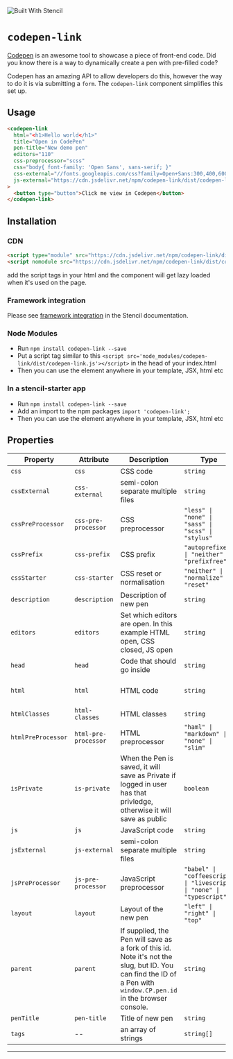 ![Built With Stencil](https://img.shields.io/badge/-Built%20With%20Stencil-16161d.svg?logo=data%3Aimage%2Fsvg%2Bxml%3Bbase64%2CPD94bWwgdmVyc2lvbj0iMS4wIiBlbmNvZGluZz0idXRmLTgiPz4KPCEtLSBHZW5lcmF0b3I6IEFkb2JlIElsbHVzdHJhdG9yIDE5LjIuMSwgU1ZHIEV4cG9ydCBQbHVnLUluIC4gU1ZHIFZlcnNpb246IDYuMDAgQnVpbGQgMCkgIC0tPgo8c3ZnIHZlcnNpb249IjEuMSIgaWQ9IkxheWVyXzEiIHhtbG5zPSJodHRwOi8vd3d3LnczLm9yZy8yMDAwL3N2ZyIgeG1sbnM6eGxpbms9Imh0dHA6Ly93d3cudzMub3JnLzE5OTkveGxpbmsiIHg9IjBweCIgeT0iMHB4IgoJIHZpZXdCb3g9IjAgMCA1MTIgNTEyIiBzdHlsZT0iZW5hYmxlLWJhY2tncm91bmQ6bmV3IDAgMCA1MTIgNTEyOyIgeG1sOnNwYWNlPSJwcmVzZXJ2ZSI%2BCjxzdHlsZSB0eXBlPSJ0ZXh0L2NzcyI%2BCgkuc3Qwe2ZpbGw6I0ZGRkZGRjt9Cjwvc3R5bGU%2BCjxwYXRoIGNsYXNzPSJzdDAiIGQ9Ik00MjQuNywzNzMuOWMwLDM3LjYtNTUuMSw2OC42LTkyLjcsNjguNkgxODAuNGMtMzcuOSwwLTkyLjctMzAuNy05Mi43LTY4LjZ2LTMuNmgzMzYuOVYzNzMuOXoiLz4KPHBhdGggY2xhc3M9InN0MCIgZD0iTTQyNC43LDI5Mi4xSDE4MC40Yy0zNy42LDAtOTIuNy0zMS05Mi43LTY4LjZ2LTMuNkgzMzJjMzcuNiwwLDkyLjcsMzEsOTIuNyw2OC42VjI5Mi4xeiIvPgo8cGF0aCBjbGFzcz0ic3QwIiBkPSJNNDI0LjcsMTQxLjdIODcuN3YtMy42YzAtMzcuNiw1NC44LTY4LjYsOTIuNy02OC42SDMzMmMzNy45LDAsOTIuNywzMC43LDkyLjcsNjguNlYxNDEuN3oiLz4KPC9zdmc%2BCg%3D%3D&colorA=16161d&style=flat-square)

# `codepen-link`

[Codepen](https://codepen.io/) is an awesome tool to showcase a piece of front-end code. Did you know there is a way to dynamically create a pen with pre-filled code?

Codepen has an amazing API to allow developers do this, however the way to do it is via submitting a `form`. The `codepen-link` component simplifies this set up. 


## Usage

```html
<codepen-link
  html="<h1>Hello world</h1>"
  title="Open in CodePen"
  pen-title="New demo pen"
  editors="110"
  css-preprocessor="scss"
  css="body{ font-family: 'Open Sans', sans-serif; }"
  css-external="//fonts.googleapis.com/css?family=Open+Sans:300,400,600,700"
  js-external="https://cdn.jsdelivr.net/npm/codepen-link/dist/codepen-link/codepen-link.js"
>
  <button type="button">Click me view in Codepen</button>
</codepen-link>
```


## Installation

### CDN

```html
<script type="module" src="https://cdn.jsdelivr.net/npm/codepen-link/dist/codepen-link/codepen-link.esm.js"></script>
<script nomodule src="https://cdn.jsdelivr.net/npm/codepen-link/dist/codepen-link/codepen-link.js"></script>
```

add the script tags in your html and the component will get lazy loaded when it's used on the page.

### Framework integration
Please see [framework integration](https://stenciljs.com/docs/overview) in the Stencil documentation.

### Node Modules

- Run `npm install codepen-link --save`
- Put a script tag similar to this `<script src='node_modules/codepen-link/dist/codepen-link.js'></script>` in the head of your index.html
- Then you can use the element anywhere in your template, JSX, html etc

### In a stencil-starter app

- Run `npm install codepen-link --save`
- Add an import to the npm packages `import 'codepen-link';`
- Then you can use the element anywhere in your template, JSX, html etc


## Properties

| Property           | Attribute            | Description                                                                                                                                                       | Type                                                                  | Default                                      |
| ------------------ | -------------------- | ----------------------------------------------------------------------------------------------------------------------------------------------------------------- | --------------------------------------------------------------------- | -------------------------------------------- |
| `css`              | `css`                | CSS code                                                                                                                                                          | `string`                                                              | `''`                                         |
| `cssExternal`      | `css-external`       | semi-colon separate multiple files                                                                                                                                | `string`                                                              | `''`                                         |
| `cssPreProcessor`  | `css-pre-processor`  | CSS preprocessor                                                                                                                                                  | `"less" \| "none" \| "sass" \| "scss" \| "stylus"`                    | `'none'`                                     |
| `cssPrefix`        | `css-prefix`         | CSS prefix                                                                                                                                                        | `"autoprefixer" \| "neither" \| "prefixfree"`                         | `'neither'`                                  |
| `cssStarter`       | `css-starter`        | CSS reset or normalisation                                                                                                                                        | `"neither" \| "normalize" \| "reset"`                                 | `'neither'`                                  |
| `description`      | `description`        | Description of new pen                                                                                                                                            | `string`                                                              | `''`                                         |
| `editors`          | `editors`            | Set which editors are open. In this example HTML open, CSS closed, JS open                                                                                        | `string`                                                              | `'111'`                                      |
| `head`             | `head`               | Code that should go inside <head></head>                                                                                                                          | `string`                                                              | `''`                                         |
| `html`             | `html`               | HTML code                                                                                                                                                         | `string`                                                              | `'<p>Generated by &lt;codepen-link&gt;</p>'` |
| `htmlClasses`      | `html-classes`       | HTML classes                                                                                                                                                      | `string`                                                              | `''`                                         |
| `htmlPreProcessor` | `html-pre-processor` | HTML preprocessor                                                                                                                                                 | `"haml" \| "markdown" \| "none" \| "slim"`                            | `'none'`                                     |
| `isPrivate`        | `is-private`         | When the Pen is saved, it will save as Private if logged in user has that privledge, otherwise it will save as public                                             | `boolean`                                                             | `false`                                      |
| `js`               | `js`                 | JavaScript code                                                                                                                                                   | `string`                                                              | `''`                                         |
| `jsExternal`       | `js-external`        | semi-colon separate multiple files                                                                                                                                | `string`                                                              | `''`                                         |
| `jsPreProcessor`   | `js-pre-processor`   | JavaScript preprocessor                                                                                                                                           | `"babel" \| "coffeescript" \| "livescript" \| "none" \| "typescript"` | `'none'`                                     |
| `layout`           | `layout`             | Layout of the new pen                                                                                                                                             | `"left" \| "right" \| "top"`                                          | `'top'`                                      |
| `parent`           | `parent`             | If supplied, the Pen will save as a fork of this id. Note it's not the slug, but ID. You can find the ID of a Pen with `window.CP.pen.id` in the browser console. | `string`                                                              | `''`                                         |
| `penTitle`         | `pen-title`          | Title of new pen                                                                                                                                                  | `string`                                                              | `'New Pen'`                                  |
| `tags`             | --                   | an array of strings                                                                                                                                               | `string[]`                                                            | `[]`                                         |


----------------------------------------------